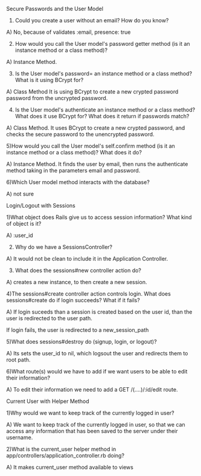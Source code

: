 Secure Passwords and the User Model

1) Could you create a user without an email? How do you know?

A) No, because of validates :email, presence: true

2) How would you call the User model's password getter method (is it an instance method or a class method)?

A) Instance Method.  

3) Is the User model's password= an instance method or a class method? What is it using BCrypt for?

A) Class Method  It is using BCrypt to create a new crypted password password from the uncrypted password. 

4) Is the User model's authenticate an instance method or a class method? What does it use BCrypt for? What does it return if passwords match?

A) Class Method.  It uses BCrypt to create a new crypted password, and checks the secure password to the unencrypted password. 

5)How would you call the User model's self.confirm method (is it an instance method or a class method)? What does it do?

A) Instance Method.  It finds the user by email, then runs the authenticate method taking in the parameters email and password. 

6)Which User model method interacts with the database?

A) not sure 



Login/Logout with Sessions

1)What object does Rails give us to access session information? What kind of object is it?

A) :user_id

2) Why do we have a SessionsController?

A) It would not be clean to include it in the Application Controller. 

3) What does the sessions#new controller action do?

A) creates a new instance, to then create a new session. 

4)The sessions#create controller action controls login. What does sessions#create do if login succeeds? What if it fails?

A) If login suceeds than a session is created based on the user id, than the user is redirected to the user path.

   If login fails, the user is redirected to a new_session_path

5)What does sessions#destroy do (signup, login, or logout)?

A) Its sets the user_id to nil, which logsout the user and redirects them to root path.

6)What route(s) would we have to add if we want users to be able to edit their information?

A) To edit their information we need to add a GET /(....)/:id/edit route. 



Current User with Helper Method

1)Why would we want to keep track of the currently logged in user?

A) We want to keep track of the currently logged in user, so that we can access any information that has been saved to the server under their username. 

2)What is the current_user helper method in app/controllers/application_controller.rb doing?

A) It makes current_user method available to views


















